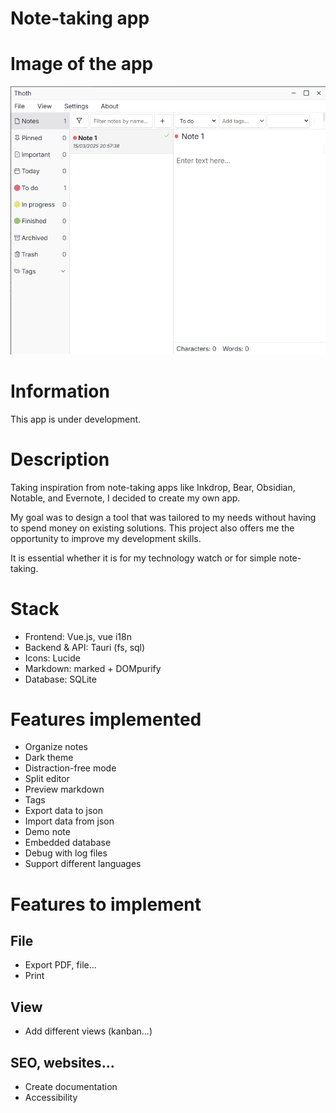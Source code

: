 # Note-taking app

# Image of the app
![Image of the app Thoth](./tauri-app/public/thoth_app.png)

# Information
This app is under development.

# Description
Taking inspiration from note-taking apps like Inkdrop, Bear, Obsidian, Notable, and Evernote, I decided to create my own app.

My goal was to design a tool that was tailored to my needs without having to spend money on existing solutions.
This project also offers me the opportunity to improve my development skills.

It is essential whether it is for my technology watch or for simple note-taking.

# Stack
- Frontend: Vue.js, vue i18n
- Backend & API: Tauri (fs, sql)
- Icons: Lucide
- Markdown: marked + DOMpurify
- Database: SQLite

# Features implemented
- Organize notes
- Dark theme
- Distraction-free mode
- Split editor
- Preview markdown
- Tags
- Export data to json
- Import data from json
- Demo note
- Embedded database
- Debug with log files
- Support different languages

# Features to implement
## File
- Export PDF, file...
- Print

## View
- Add different views (kanban...)

## SEO, websites...
- Create documentation
- Accessibility
